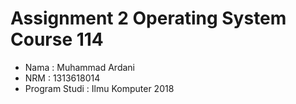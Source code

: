 # Assignment 2 Operating System Course 114
- Nama          : Muhammad Ardani
- NRM           : 1313618014
- Program Studi : Ilmu Komputer 2018